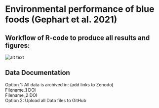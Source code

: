 # Environmental performance of blue foods (Gephart et al. 2021)

## Workflow of R-code to produce all results and figures:
![alt text](https://github.com/jagephart/FishPrint/blob/master/R-code-workflow-for-README.png)

## Data Documentation
Option 1: All data is archived in: (add links to Zenodo)  
Filename_1 DOI  
Filename_2 DOI  
Option 2: Upload all Data files to GitHub

